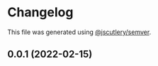 # Changelog

This file was generated using [@jscutlery/semver](https://github.com/jscutlery/semver).

## 0.0.1 (2022-02-15)
